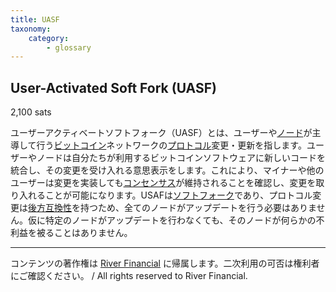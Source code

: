 ```yaml
---
title: UASF
taxonomy:
    category:
        - glossary
---
```


## User-Activated Soft Fork (UASF)
2,100 sats

ユーザーアクティベートソフトフォーク（UASF）とは、ユーザーや[ノード](https://lostinbitcoin.sakuraweb.com/glossary/node-2/)が主導して行う[ビットコイン](https://lostinbitcoin.sakuraweb.com/glossary/bitcoin/)ネットワークの[プロトコル](https://lostinbitcoin.sakuraweb.com/glossary/protocol/)変更・更新を指します。ユーザーやノードは自分たちが利用するビットコインソフトウェアに新しいコードを統合し、その変更を受け入れる意思表示をします。これにより、マイナーや他のユーザーは変更を実装しても[コンセンサス](https://lostinbitcoin.sakuraweb.com/glossary/consensus/)が維持されることを確認し、変更を取り入れることが可能になります。USAFは[ソフトフォーク](https://lostinbitcoin.sakuraweb.com/glossary/soft_fork/)であり、プロトコル変更は[後方互換性](https://lostinbitcoin.sakuraweb.com/glossary/backwards_compatibility/)を持つため、全てのノードがアップデートを行う必要はありません。仮に特定のノードがアップデートを行わなくても、そのノードが何らかの不利益を被ることはありません。

---
コンテンツの著作権は [River Financial](https://river.com/) に帰属します。二次利用の可否は権利者にご確認ください。 / All rights reserved to River Financial.
